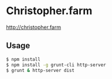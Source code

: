 # Christopher.farm

http://christopher.farm

## Usage

```bash
$ npm install
$ npm install -g grunt-cli http-server
$ grunt & http-server dist
```
